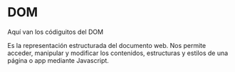 # DOM
Aquí van los códiguitos del DOM

Es la representación estructurada del documento web.
Nos permite acceder, manipular y modificar los contenidos, estructuras y estilos de una página o app mediante Javascript.
